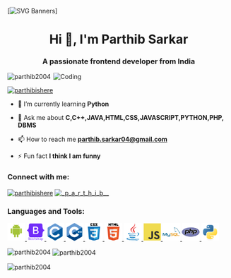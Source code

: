 [![SVG Banners](https://svg-banners.vercel.app/api?type=glitch&text1=HelloThere!🤹&width=800&height=400)]
 <h1 align="center">Hi 👋, I'm Parthib Sarkar</h1>
<h3 align="center">A passionate frontend developer from India</h3>
<img align="right" alt="Coding" width="400" src="https://media0.giphy.com/media/v1.Y2lkPTc5MGI3NjExN3hjMTAyN3BpbzhoNWU2dXZjZGNmbDlzdmVvN2h0dWF5MXd0b2Q1byZlcD12MV9naWZzX3NlYXJjaCZjdD1n/13HgwGsXF0aiGY/200.gif">

<p align="left"> <img src="https://komarev.com/ghpvc/?username=parthib2004&label=Profile%20views&color=0e75b6&style=flat" alt="parthib2004" /> </p>

<p align="left"> <a href="https://twitter.com/parthibishere" target="blank"><img src="https://img.shields.io/twitter/follow/parthibishere?logo=twitter&style=for-the-badge" alt="parthibishere" /></a> </p>

- 🌱 I’m currently learning **Python**

- 💬 Ask me about **C,C++,JAVA,HTML,CSS,JAVASCRIPT,PYTHON,PHP, DBMS**

- 📫 How to reach me **parthib.sarkar04@gmail.com**

- ⚡ Fun fact **I think I am funny**

<h3 align="left">Connect with me:</h3>
<p align="left">
<a href="https://twitter.com/parthibishere" target="blank"><img align="center" src="https://raw.githubusercontent.com/rahuldkjain/github-profile-readme-generator/master/src/images/icons/Social/twitter.svg" alt="parthibishere" height="30" width="40" /></a>
<a href="https://instagram.com/_p_a_r_t_h_i_b__" target="blank"><img align="center" src="https://raw.githubusercontent.com/rahuldkjain/github-profile-readme-generator/master/src/images/icons/Social/instagram.svg" alt="_p_a_r_t_h_i_b__" height="30" width="40" /></a>
</p>

<h3 align="left">Languages and Tools:</h3>
<p align="left"> <a href="https://developer.android.com" target="_blank" rel="noreferrer"> <img src="https://raw.githubusercontent.com/devicons/devicon/master/icons/android/android-original-wordmark.svg" alt="android" width="40" height="40"/> </a> <a href="https://getbootstrap.com" target="_blank" rel="noreferrer"> <img src="https://raw.githubusercontent.com/devicons/devicon/master/icons/bootstrap/bootstrap-plain-wordmark.svg" alt="bootstrap" width="40" height="40"/> </a> <a href="https://www.cprogramming.com/" target="_blank" rel="noreferrer"> <img src="https://raw.githubusercontent.com/devicons/devicon/master/icons/c/c-original.svg" alt="c" width="40" height="40"/> </a> <a href="https://www.w3schools.com/cpp/" target="_blank" rel="noreferrer"> <img src="https://raw.githubusercontent.com/devicons/devicon/master/icons/cplusplus/cplusplus-original.svg" alt="cplusplus" width="40" height="40"/> </a> <a href="https://www.w3schools.com/css/" target="_blank" rel="noreferrer"> <img src="https://raw.githubusercontent.com/devicons/devicon/master/icons/css3/css3-original-wordmark.svg" alt="css3" width="40" height="40"/> </a> <a href="https://www.w3.org/html/" target="_blank" rel="noreferrer"> <img src="https://raw.githubusercontent.com/devicons/devicon/master/icons/html5/html5-original-wordmark.svg" alt="html5" width="40" height="40"/> </a> <a href="https://www.java.com" target="_blank" rel="noreferrer"> <img src="https://raw.githubusercontent.com/devicons/devicon/master/icons/java/java-original.svg" alt="java" width="40" height="40"/> </a> <a href="https://developer.mozilla.org/en-US/docs/Web/JavaScript" target="_blank" rel="noreferrer"> <img src="https://raw.githubusercontent.com/devicons/devicon/master/icons/javascript/javascript-original.svg" alt="javascript" width="40" height="40"/> </a> <a href="https://www.mysql.com/" target="_blank" rel="noreferrer"> <img src="https://raw.githubusercontent.com/devicons/devicon/master/icons/mysql/mysql-original-wordmark.svg" alt="mysql" width="40" height="40"/> </a> <a href="https://www.php.net" target="_blank" rel="noreferrer"> <img src="https://raw.githubusercontent.com/devicons/devicon/master/icons/php/php-original.svg" alt="php" width="40" height="40"/> </a> <a href="https://www.python.org" target="_blank" rel="noreferrer"> <img src="https://raw.githubusercontent.com/devicons/devicon/master/icons/python/python-original.svg" alt="python" width="40" height="40"/> </a> </p>

<p><img align="left" src="https://github-readme-stats.vercel.app/api/top-langs?username=parthib2004&show_icons=true&locale=en&layout=compact" alt="parthib2004" /></p>

<p>&nbsp;<img align="center" src="https://github-readme-stats.vercel.app/api?username=parthib2004&show_icons=true&locale=en" alt="parthib2004" /></p>

<p><img align="center" src="https://github-readme-streak-stats.herokuapp.com/?user=parthib2004&" alt="parthib2004" /></p>
